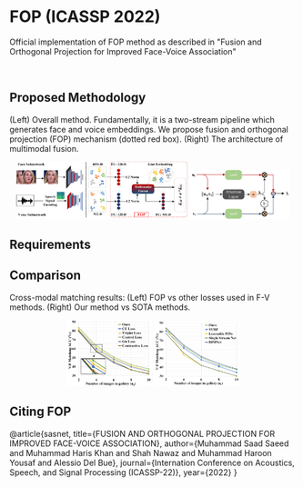 # FOP (ICASSP 2022)
Official implementation of FOP method as described in "Fusion and Orthogonal Projection for Improved Face-Voice Association"
<p align="center">
  <img src=""
</p>

## Proposed Methodology
(Left) Overall method. Fundamentally, it is a two-stream pipeline which generates face and voice embeddings. We
propose fusion and orthogonal projection (FOP) mechanism (dotted red box). (Right) The architecture of multimodal fusion.
<p align="center"> 
  <img src="imgs/proposed_fop.jpg" width="60%"/>
  <img src="imgs/gmf.jpg" width="35%"/>
 </p>

  
## Requirements

## Comparison
Cross-modal matching results: (Left) FOP vs other losses used in F-V methods. (Right) Our method vs SOTA methods.
<p align="center"> 
  <img src="imgs/nway_loss.jpg" width="30%"/>
  <img src="imgs/nway_sota.jpg" width="30%"/>
 </p>

## Citing FOP
@article{sasnet,
  title={FUSION AND ORTHOGONAL PROJECTION FOR IMPROVED FACE-VOICE ASSOCIATION},
  author={Muhammad Saad Saeed and Muhammad Haris Khan and Shah Nawaz and Muhammad Haroon Yousaf and Alessio Del Bue},
  journal={Internation Conference on Acoustics, Speech, and Signal Processing (ICASSP-22)},
  year={2022}
}
